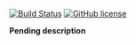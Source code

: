[![Build Status](https://travis-ci.org/karudedios/FunctionalProgramming.js.svg?branch=develop)](https://travis-ci.org/karudedios/FunctionalProgramming.js)
[![GitHub license](https://img.shields.io/badge/license-MIT-blue.svg)](https://raw.githubusercontent.com/karudedios/FunctionalProgramming.js/master/LICENSE)

**Pending description**